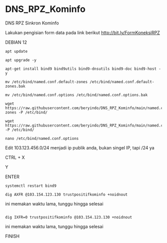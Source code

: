 # DNS_RPZ_Kominfo
DNS RPZ Sinkron Kominfo

Lakukan pengisian form data pada link berikut
http://bit.ly/FormKoneksiRPZ

DEBIAN 12

```
apt update
```
```
apt upgrade -y
```
```
apt-get install bind9 bind9utils bind9-dnsutils bind9-doc bind9-host -y
```
```
mv /etc/bind/named.conf.default-zones /etc/bind/named.conf.default-zones.bak
```
```
mv /etc/bind/named.conf.options /etc/bind/named.conf.options.bak
```
```
wget https://raw.githubusercontent.com/beryindo/DNS_RPZ_Kominfo/main/named.conf.default-zones -P /etc/bind/
```
```
wget https://raw.githubusercontent.com/beryindo/DNS_RPZ_Kominfo/main/named.conf.options -P /etc/bind/
```
```
nano /etc/bind/named.conf.options
```

Edit 103.123.456.0/24 menjadi ip publik anda, bukan singel IP, tapi /24 ya

CTRL + X

Y

ENTER

```
systemctl restart bind9
```
```
dig AXFR @103.154.123.130 trustpositifkominfo +noidnout
```

ini memakan waktu lama, tunggu hingga selesai
```

dig IXFR=0 trustpositifkominfo @103.154.123.130 +noidnout
```
ini memakan waktu lama, tunggu hingga selesai


FINISH
